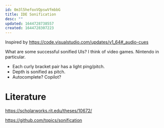 ```yaml
---
id: 0m3l5hefoxVQpswVfmbbG
title: IDE Sonification
desc: ""
updated: 1644728738557
created: 1644728307223
---
```


Inspired by https://code.visualstudio.com/updates/v1_64#_audio-cues

What are some successful sonified UIs? I think of video games. Nintendo in particular.

- Each curly bracket pair has a light ping/pitch.
- Depth is sonified as pitch.
- Autocomplete? Copilot?

# Literature

https://scholarworks.rit.edu/theses/10672/

https://github.com/topics/sonification
